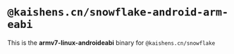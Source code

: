 # `@kaishens.cn/snowflake-android-arm-eabi`

This is the **armv7-linux-androideabi** binary for `@kaishens.cn/snowflake`
